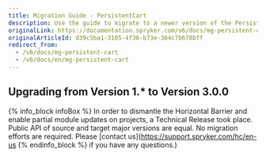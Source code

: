 ```yaml
---
title: Migration Guide - PersistentCart
description: Use the guide to migrate to a newer version of the PersistentCart module.
originalLink: https://documentation.spryker.com/v6/docs/mg-persistent-cart
originalArticleId: d39c5ba1-3105-4f36-b73e-364c7b678bff
redirect_from:
  - /v6/docs/mg-persistent-cart
  - /v6/docs/en/mg-persistent-cart
---
```


## Upgrading from Version 1.* to Version 3.0.0
{% info_block infoBox %}
In order to dismantle the Horizontal Barrier and enable partial module updates on projects, a Technical Release took place. Public API of source and target major versions are equal. No migration efforts are required. Please [contact us](https://support.spryker.com/hc/en-us
{% endinfo_block %} if you have any questions.)
